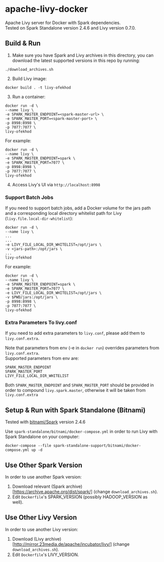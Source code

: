 # apache-livy-docker
Apache Livy server for Docker with Spark dependencies.  
Tested on Spark Standalone version 2.4.6 and Livy version 0.7.0.  

## Build & Run
1. Make sure you have Spark and Livy archives in this directory, you can download the latest supported versions in this repo by running:  
~~~
./download_archives.sh
~~~
2. Build Livy image:
~~~
docker build . -t livy-ofekhod
~~~
3. Run a container:  
~~~
docker run -d \
--name livy \
-e SPARK_MASTER_ENDPOINT=<spark-master-url> \
-e SPARK_MASTER_PORT=<spark-master-port> \
-p 8998:8998 \
-p 7077:7077 \
livy-ofekhod
~~~  

For example:  
~~~
docker run -d \
--name livy \
-e SPARK_MASTER_ENDPOINT=spark \
-e SPARK_MASTER_PORT=7077 \
-p 8998:8998 \
-p 7077:7077 \
livy-ofekhod
~~~  
4. Access Livy's UI via `http://localhost:8998`  

### Support Batch Jobs
If you need to support batch jobs, add a Docker volume for the jars path and a corresponding local directory whitelist path for Livy (`livy.file.local-dir-whitelist`):  
~~~
docker run -d \
--name livy \
...
...
-e LIVY_FILE_LOCAL_DIR_WHITELIST=/opt/jars \
-v <jars-path>:/opt/jars \
...
livy-ofekhod
~~~  

For example:  
~~~
docker run -d \
--name livy \
-e SPARK_MASTER_ENDPOINT=spark \
-e SPARK_MASTER_PORT=7077 \
-e LIVY_FILE_LOCAL_DIR_WHITELIST=/opt/jars \
-v $PWD/jars:/opt/jars \
-p 8998:8998 \
-p 7077:7077 \
livy-ofekhod
~~~  
   
### Extra Parameters To livy.conf
If you need to add extra parameters to `livy.conf`, please add them to `livy.conf.extra`.  
  
Note that parameters from env (-e in `docker run`) overrides parameters from `livy.conf.extra`.  
Supported parameters from env are:  
~~~
SPARK_MASTER_ENDPOINT
SPARK_MASTER_PORT
LIVY_FILE_LOCAL_DIR_WHITELIST
~~~  
Both `SPARK_MASTER_ENDPOINT` and `SPARK_MASTER_PORT` should be provided in order to compound `livy.spark.master`, otherwise it will be taken from `livy.conf.extra`

## Setup & Run with Spark Standalone (Bitnami)
Tested with [bitnami/Spark](https://hub.docker.com/r/bitnami/spark) version 2.4.6
  
Use `spark-standalone/bitnami/docker-compose.yml` in order to run Livy with Spark Standalone on your computer:  
~~~
docker-compose --file spark-standalone-support/bitnami/docker-compose.yml up -d
~~~

## Use Other Spark Version  
In order to use another Spark version:  
1. Download relevant (Spark archive)[https://archive.apache.org/dist/spark/] (change `download_archives.sh`).  
2. Edit `Dockerfile`'s SPARK_VERSION (possibly HADOOP_VERSION as well).  

## Use Other Livy Version
In order to use another Livy version:  
1. Download (Livy archive)[http://mirror.23media.de/apache/incubator/livy/] (change `download_archives.sh`).  
2. Edit `Dockerfile`'s LIVY_VERSION.  
